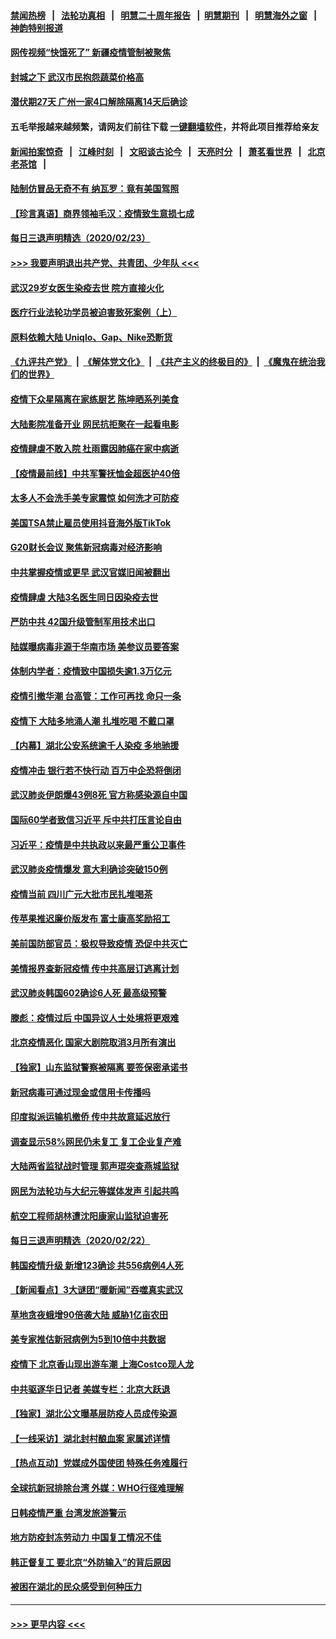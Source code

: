 #### [禁闻热榜](热点新闻.md?=0)  &nbsp;&nbsp;|&nbsp;&nbsp; [法轮功真相](https://github.com/gfw-breaker/truth/blob/master/README.md?=0) &nbsp;&nbsp;|&nbsp;&nbsp; [明慧二十周年报告](https://github.com/gfw-breaker/mh-reports/blob/master/README.md?=0) &nbsp;&nbsp;|&nbsp;&nbsp;[明慧期刊](https://github.com/gfw-breaker/mh-qikan) &nbsp;&nbsp;|&nbsp;&nbsp; [明慧海外之窗](https://github.com/gfw-breaker/mh-news/blob/master/README.md?=0) &nbsp;&nbsp;|&nbsp;&nbsp; [神韵特别报道](https://github.com/gfw-breaker/mh-news/blob/master/shenyun.md?=0)
#### [网传视频“快饿死了” 新疆疫情管制被聚焦](../pages/nsc413/n11890716.md?t=02241431) 
#### [封城之下 武汉市民抱怨蔬菜价格高](../pages/nsc413/n11890584.md?t=02241431) 
#### [潜伏期27天 广州一家4口解除隔离14天后确诊](../pages/nsc413/n11891015.md?t=02241431) 
#### 五毛举报越来越频繁，请网友们前往下载 [一键翻墙软件](https://github.com/gfw-breaker/ssr-accounts)，并将此项目推荐给亲友
#### [新闻拍案惊奇](https://github.com/gfw-breaker/banned-news/blob/master/pages/link4.md) &nbsp;&nbsp;|&nbsp;&nbsp; [江峰时刻](https://github.com/gfw-breaker/banned-news/blob/master/pages/link4.md) &nbsp;&nbsp;|&nbsp;&nbsp; [文昭谈古论今](https://github.com/gfw-breaker/banned-news/blob/master/pages/link4.md) &nbsp;&nbsp;|&nbsp;&nbsp; [天亮时分](https://github.com/gfw-breaker/banned-news/blob/master/pages/link4.md) &nbsp;&nbsp;|&nbsp;&nbsp; [萧茗看世界](https://github.com/gfw-breaker/banned-news/blob/master/pages/link4.md) &nbsp;&nbsp;|&nbsp;&nbsp; [北京老茶馆](https://github.com/gfw-breaker/banned-news/blob/master/pages/link4.md) &nbsp;&nbsp;|&nbsp;&nbsp; 
#### [陆制仿冒品无奇不有 纳瓦罗：竟有美国驾照](../pages/nsc413/n11890953.md?t=02241431) 
#### [【珍言真语】商界领袖毛汉：疫情致生意损七成](../pages/nsc413/n11890348.md?t=02241431) 
#### [每日三退声明精选（2020/02/23）](../pages/nsc413/n11890908.md?t=02241431) 
#### [>>> 我要声明退出共产党、共青团、少年队 <<<](https://github.com/begood0513/goodnews/blob/master/quit/letter.md) 
#### [武汉29岁女医生染疫去世 院方直接火化](../pages/nsc413/n11889691.md?t=02241431) 
#### [医疗行业法轮功学员被迫害致死案例（上）](../pages/nsc413/n11883051.md?t=02241431) 
#### [原料依赖大陆 Uniqlo、Gap、Nike恐断货](../pages/nsc413/n11890618.md?t=02241431) 
#### [《九评共产党》](https://github.com/begood0513/9ping.md/blob/master/README.md) &nbsp;|&nbsp; [《解体党文化》](../../../../jtdwh.md/blob/master/README.md)  &nbsp;|&nbsp; [《共产主义的终极目的》](../../../../gczydzjmd.md/blob/master/README.md) &nbsp;|&nbsp; [《魔鬼在统治我们的世界》](../../../../mgztzwmdsj.md/blob/master/README.md) 
#### [疫情下众星隔离在家练厨艺 陈坤晒系列美食](../pages/nsc413/n11890193.md?t=02241431) 
#### [大陆影院准备开业 网民抗拒聚在一起看电影](../pages/nsc413/n11890466.md?t=02241431) 
#### [疫情肆虐不敢入院 杜雨露因肺癌在家中病逝](../pages/nsc413/n11890373.md?t=02241431) 
#### [【疫情最前线】中共军警抚恤金超医护40倍](../pages/nsc413/n11890458.md?t=02241431) 
#### [太多人不会洗手美专家震惊 如何洗才可防疫](../pages/nsc413/n11875866.md?t=02241431) 
#### [美国TSA禁止雇员使用抖音海外版TikTok](../pages/nsc413/n11890500.md?t=02241431) 
#### [G20财长会议 聚焦新冠病毒对经济影响](../pages/nsc413/n11890400.md?t=02241431) 
#### [中共掌握疫情或更早 武汉官媒旧闻被翻出](../pages/nsc413/n11890388.md?t=02241431) 
#### [疫情肆虐 大陆3名医生同日因染疫去世](../pages/nsc413/n11890371.md?t=02241431) 
#### [严防中共 42国升级管制军用技术出口](../pages/nsc413/n11890362.md?t=02241431) 
#### [陆媒曝病毒非源于华南市场 美参议员要答案](../pages/nsc413/n11890306.md?t=02241431) 
#### [体制内学者：疫情致中国损失逾1.3万亿元](../pages/nsc413/n11890220.md?t=02241431) 
#### [疫情引撤华潮 台高管：工作可再找 命只一条](../pages/nsc413/n11890246.md?t=02241431) 
#### [疫情下 大陆多地涌人潮 扎堆吃喝 不戴口罩](../pages/nsc413/n11890199.md?t=02241431) 
#### [【内幕】湖北公安系统逾千人染疫 多地驰援](../pages/nsc413/n11888526.md?t=02241431) 
#### [疫情冲击 银行若不快行动 百万中企恐将倒闭](../pages/nsc413/n11890255.md?t=02241431) 
#### [武汉肺炎伊朗爆43例8死 官方称感染源自中国](../pages/nsc413/n11890128.md?t=02241431) 
#### [国际60学者致信习近平 斥中共打压言论自由](../pages/nsc413/n11890021.md?t=02241431) 
#### [习近平：疫情是中共执政以来最严重公卫事件](../pages/nsc413/n11889921.md?t=02241431) 
#### [武汉肺炎疫情爆发 意大利确诊突破150例](../pages/nsc413/n11889926.md?t=02241431) 
#### [疫情当前 四川广元大批市民扎堆喝茶](../pages/nsc413/n11889809.md?t=02241431) 
#### [传苹果推迟廉价版发布 富士康高奖励招工](../pages/nsc413/n11889343.md?t=02241431) 
#### [美前国防部官员：极权导致疫情 恐促中共灭亡](../pages/nsc413/n11889092.md?t=02241431) 
#### [美情报界查新冠疫情 传中共高层订逃离计划](../pages/nsc413/n11888161.md?t=02241431) 
#### [武汉肺炎韩国602确诊6人死 最高级预警](../pages/nsc413/n11889715.md?t=02241431) 
#### [滕彪：疫情过后 中国异议人士处境将更艰难](../pages/nsc413/n11889656.md?t=02241431) 
#### [北京疫情恶化 国家大剧院取消3月所有演出](../pages/nsc413/n11889299.md?t=02241431) 
#### [【独家】山东监狱警察被隔离 要签保密承诺书](../pages/nsc413/n11889454.md?t=02241431) 
#### [新冠病毒可通过现金或信用卡传播吗](../pages/nsc413/n11886629.md?t=02241431) 
#### [印度拟派运输机撤侨 传中共故意延迟放行](../pages/nsc413/n11889362.md?t=02241431) 
#### [调查显示58%网民仍未复工 复工企业复产难](../pages/nsc413/n11888866.md?t=02241431) 
#### [大陆两省监狱战时管理 郭声琨突查燕城监狱](../pages/nsc413/n11889113.md?t=02241431) 
#### [网民为法轮功与大纪元等媒体发声 引起共鸣](../pages/nsc413/n11889143.md?t=02241431) 
#### [航空工程师胡林遭沈阳康家山监狱迫害死](../pages/nsc413/n11888407.md?t=02241431) 
#### [每日三退声明精选（2020/02/22）](../pages/nsc413/n11889489.md?t=02241431) 
#### [韩国疫情升级 新增123确诊 共556病例4人死](../pages/nsc413/n11888882.md?t=02241431) 
#### [【新闻看点】3大谜团“暖新闻”吞噬真实武汉](../pages/nsc413/n11888400.md?t=02241431) 
#### [草地贪夜蛾增90倍袭大陆 威胁1亿亩农田](../pages/nsc413/n11888493.md?t=02241431) 
#### [美专家推估新冠病例为5到10倍中共数据](../pages/nsc413/n11884404.md?t=02241431) 
#### [疫情下 北京香山现出游车潮 上海Costco现人龙](../pages/nsc413/n11888399.md?t=02241431) 
#### [中共驱逐华日记者 美媒专栏：北京大跃退](../pages/nsc413/n11888453.md?t=02241431) 
#### [【独家】湖北公文曝基层防疫人员成传染源](../pages/nsc413/n11887125.md?t=02241431) 
#### [【一线采访】湖北封村酿血案 家属述详情](../pages/nsc413/n11888368.md?t=02241431) 
#### [【热点互动】党媒成外国使团 特殊任务难履行](../pages/nsc413/n11888306.md?t=02241431) 
#### [全球抗新冠排除台湾 外媒：WHO行径难理解](../pages/nsc413/n11888248.md?t=02241431) 
#### [日韩疫情严重 台湾发旅游警示](../pages/nsc413/n11888371.md?t=02241431) 
#### [地方防疫封冻劳动力 中国复工情况不佳](../pages/nsc413/n11888213.md?t=02241431) 
#### [韩正督复工 要北京“外防输入”的背后原因](../pages/nsc413/n11888026.md?t=02241431) 
#### [被困在湖北的民众感受到何种压力](../pages/nsc413/n11888263.md?t=02241431) 

----
#### [ >>> 更早内容 <<< ](../indexes/nsc413-earlier.md)
